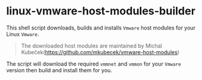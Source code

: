 # linux-vmware-host-modules-builder
This shell script downloads, builds and installs `Vmware` host modules for your Linux `Vmware`. 
>The downloaded host modules are maintained by Michal Kubeček(https://github.com/mkubecek/vmware-host-modules)

The script will download the required `vmmnet` and `vmmon` for your `Vmware` version then build and install them for you. 
